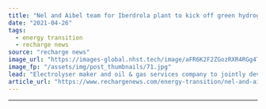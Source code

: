 ```yaml
---
title: "Nel and Aibel team for Iberdrola plant to kick off green hydrogen pact"
date: "2021-04-26"
tags: 
  - energy transition
  - recharge news
source: "recharge news"
image_url: "https://images-global.nhst.tech/image/aFR6K2F2ZGozRXR4RGg4TnMxc2RsbG5hS1Q0QThPNFg3RWczR1llcDNoOD0=/nhst/binary/52fb0a2be4d0da28905832851f1c26c0"
image_fp: "/assets/img/post_thumbnails/71.jpg"
lead: "Electrolyser maker and oil & gas services company to jointly develop and deliver large green hydrogen projects"
article_url: "https://www.rechargenews.com/energy-transition/nel-and-aibel-team-for-iberdrola-plant-to-kick-off-green-hydrogen-pact/2-1-1001100"
---
```


---
